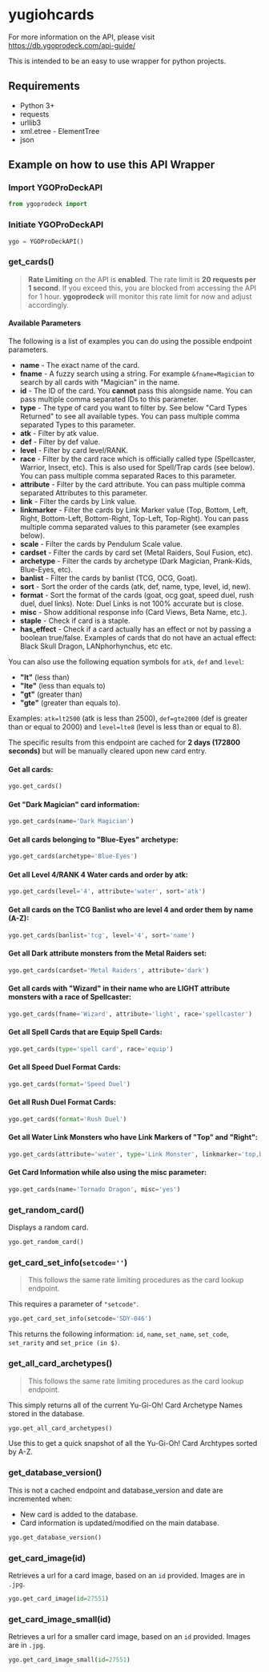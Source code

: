 # yugiohcards

For more information on the API, please visit https://db.ygoprodeck.com/api-guide/

This is intended to be an easy to use wrapper for python projects.

## Requirements
* Python 3+
* requests
* urllib3
* xml.etree - ElementTree
* json

## Example on how to use this API Wrapper

### Import YGOProDeckAPI

```python
from ygoprodeck import
```

### Initiate YGOProDeckAPI

```python
ygo = YGOProDeckAPI()
```

### get_cards()
> **Rate Limiting** on the API is **enabled**. The rate limit is **20 requests per 1 second**. If you exceed this, you are blocked from accessing the API for 1 hour. **ygoprodeck** will monitor this rate limit for now and adjust accordingly.

#### Available Parameters
The following is a list of examples you can do using the possible endpoint parameters.

* **name** - The exact name of the card.
* **fname** - A fuzzy search using a string. For example `&fname=Magician` to search by all cards with "Magician" in the name.
* **id** - The ID of the card. You **cannot** pass this alongside name. You can pass multiple comma separated IDs to this parameter.
* **type** - The type of card you want to filter by. See below "Card Types Returned" to see all available types. You can pass multiple comma separated Types to this parameter.
* **atk** - Filter by atk value.
* **def** - Filter by def value.
* **level** - Filter by card level/RANK.
* **race** - Filter by the card race which is officially called type (Spellcaster, Warrior, Insect, etc). This is also used for Spell/Trap cards (see below). You can pass multiple comma separated Races to this parameter.
* **attribute** - Filter by the card attribute. You can pass multiple comma separated Attributes to this parameter.
* **link** - Filter the cards by Link value.
* **linkmarker** - Filter the cards by Link Marker value (Top, Bottom, Left, Right, Bottom-Left, Bottom-Right, Top-Left, Top-Right). You can pass multiple comma separated values to this parameter (see examples below).
* **scale** - Filter the cards by Pendulum Scale value.
* **cardset** - Filter the cards by card set (Metal Raiders, Soul Fusion, etc).
* **archetype** - Filter the cards by archetype (Dark Magician, Prank-Kids, Blue-Eyes, etc).
* **banlist** - Filter the cards by banlist (TCG, OCG, Goat).
* **sort** - Sort the order of the cards (atk, def, name, type, level, id, new).
* **format** - Sort the format of the cards (goat, ocg goat, speed duel, rush duel, duel links). Note: Duel Links is not 100% accurate but is close.
* **misc** - Show additional response info (Card Views, Beta Name, etc.).
* **staple** - Check if card is a staple.
* **has_effect** - Check if a card actually has an effect or not by passing a boolean true/false. Examples of cards that do not have an actual effect: Black Skull Dragon, LANphorhynchus, etc etc.

You can also use the following equation symbols for `atk`, `def` and `level`:
* **"lt"** (less than)
* **"lte"** (less than equals to)
* **"gt"** (greater than)
* **"gte"** (greater than equals to).

Examples: `atk=lt2500` (atk is less than 2500), `def=gte2000` (def is greater than or equal to 2000) and `level=lte8` (level is less than or equal to 8).

The specific results from this endpoint are cached for **2 days (172800 seconds)** but will be manually cleared upon new card entry.

#### Get all cards:
```python
ygo.get_cards()
```

#### Get "Dark Magician" card information:
```python
ygo.get_cards(name='Dark Magician')
```

#### Get all cards belonging to "Blue-Eyes" archetype:
```python
ygo.get_cards(archetype='Blue-Eyes')
```

#### Get all Level 4/RANK 4 Water cards and order by atk:
```python
ygo.get_cards(level='4', attribute='water', sort='atk')
```

#### Get all cards on the TCG Banlist who are level 4 and order them by name (A-Z):
```python
ygo.get_cards(banlist='tcg', level='4', sort='name')
```

#### Get all Dark attribute monsters from the Metal Raiders set:
```python
ygo.get_cards(cardset='Metal Raiders', attribute='dark')
```

#### Get all cards with "Wizard" in their name who are LIGHT attribute monsters with a race of Spellcaster:
```python
ygo.get_cards(fname='Wizard', attribute='light', race='spellcaster')
```

#### Get all Spell Cards that are Equip Spell Cards:
```python
ygo.get_cards(type='spell card', race='equip')
```

#### Get all Speed Duel Format Cards:
```python
ygo.get_cards(format='Speed Duel')
```

#### Get all Rush Duel Format Cards:
```python
ygo.get_cards(format='Rush Duel')
```

#### Get all Water Link Monsters who have Link Markers of "Top" and "Right":
```python
ygo.get_cards(attribute='water', type='Link Monster', linkmarker='top,bottom')
```

#### Get Card Information while also using the misc parameter:
```python
ygo.get_cards(name='Tornado Dragon', misc='yes')
```

### get_random_card()
Displays a random card.
```python
ygo.get_random_card()
```

### get_card_set_info(`setcode=''`)
> This follows the same rate limiting procedures as the card lookup endpoint.

This requires a parameter of `"setcode"`.
```python
ygo.get_card_set_info(setcode='SDY-046')
```
This returns the following information: `id`, `name`, `set_name`, `set_code`, `set_rarity` and `set_price (in $)`.

### get_all_card_archetypes()
> This follows the same rate limiting procedures as the card lookup endpoint.

This simply returns all of the current Yu-Gi-Oh! Card Archetype Names stored in the database.
```python
ygo.get_all_card_archetypes()
```
Use this to get a quick snapshot of all the Yu-Gi-Oh! Card Archtypes sorted by A-Z.

### get_database_version()
This is not a cached endpoint and database_version and date are incremented when:
* New card is added to the database.
* Card information is updated/modified on the main database.
```python
ygo.get_database_version()
```

### get_card_image(id)
Retrieves a url for a card image, based on an `id` provided. Images are in `.jpg`.
```python
ygo.get_card_image(id=27551)
```

### get_card_image_small(id)
Retrieves a url for a smaller card image, based on an `id` provided. Images are in `.jpg`.
```python
ygo.get_card_image_small(id=27551)
```
